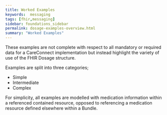 ```yaml
---
title: Worked Examples
keywords:  messaging
tags: [fhir,messaging]
sidebar: foundations_sidebar
permalink: dosage-examples-overview.html
summary: "Worked Examples"
---
```




These examples are not complete with respect to all mandatory or required data for a CareConnect implementation but instead highlight the variety of use of the FHIR Dosage structure.

Examples are split into three categories;
  * Simple
  * Intermediate
  * Complex

For simplicity, all examples are modelled with medication information within a referenced contained resource, opposed to referencing a medication resource defined elsewhere within a Bundle.
